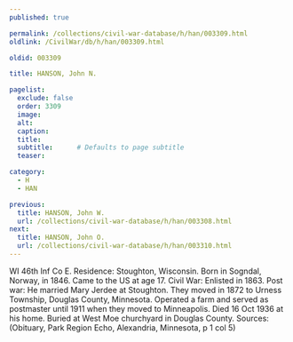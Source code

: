 ```yaml
---
published: true

permalink: /collections/civil-war-database/h/han/003309.html
oldlink: /CivilWar/db/h/han/003309.html

oldid: 003309

title: HANSON, John N.

pagelist:
  exclude: false
  order: 3309
  image: 
  alt:
  caption:
  title:
  subtitle:      # Defaults to page subtitle
  teaser:

category: 
  - H 
  - HAN

previous:
  title: HANSON, John W.
  url: /collections/civil-war-database/h/han/003308.html  
next:
  title: HANSON, John O.
  url: /collections/civil-war-database/h/han/003310.html   
---
```

WI 46th Inf Co E. Residence: Stoughton, Wisconsin. Born in Sogndal, Norway, in 1846. Came to the US at age 17. Civil War: Enlisted in 1863. Post war: He married Mary Jerdee at Stoughton. They moved in 1872 to Urness Township, Douglas County, Minnesota. Operated a farm and served as postmaster until 1911 when they moved to Minneapolis. Died 16 Oct 1936 at his home. Buried at West Moe churchyard in Douglas County. Sources: (Obituary, Park Region Echo, Alexandria, Minnesota, p 1 col 5)